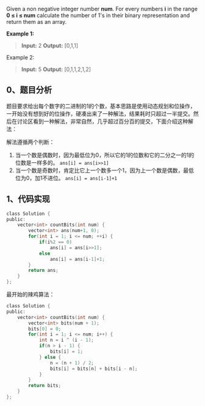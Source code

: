 ﻿Given a non negative integer number **num**. For every numbers **i** in the range **0 ≤ i ≤ num** calculate the number of 1's in their binary representation and return them as an array.

**Example 1:**

>**Input:** 2
**Output:** [0,1,1]

Example 2:

>**Input:** 5
**Output:** [0,1,1,2,1,2]

## 0、题目分析
题目要求给出每个数字的二进制的1的个数，基本思路是使用动态规划和位操作，一开始没有想到好的位操作，硬凑出来了一种解法，结果耗时只超过一半提交。然后在讨论区看到一种解法，非常自然，几乎超过百分百的提交，下面介绍这种解法：

解法遵循两个判断：
1. 当一个数是偶数时，因为最低位为0，所以它的1的位数和它的二分之一的1的位数是一样多的。
`ans[i] = ans[i>>1]`
2. 当一个数是奇数时，肯定比它上一个数多一个1，因为上一个数是偶数，最低位为0，加1不进位。
`ans[i] = ans[i-1]+1`

## 1、代码实现
```c
class Solution {
public:
    vector<int> countBits(int num) {
        vector<int> ans(num+1, 0);
        for(int i = 1; i <= num; ++i) {
            if(i%2 == 0) 
                ans[i] = ans[i>>1];
            else 
                ans[i] = ans[i-1]+1;            
        }
        return ans;
    }
};
```


最开始的辣鸡算法：
```c
class Solution {
public:
    vector<int> countBits(int num) {
        vector<int> bits(num + 1);
        bits[0] = 0;
        for(int i = 1; i <= num; i++) {
            int n = i ^ (i - 1);
            if(n > i - 1) {
                bits[i] = 1;
            } else {
                n = (n + 1) / 2;
                bits[i] = bits[n] + bits[i - n];
            }
        }
        return bits;
    }
};
```
